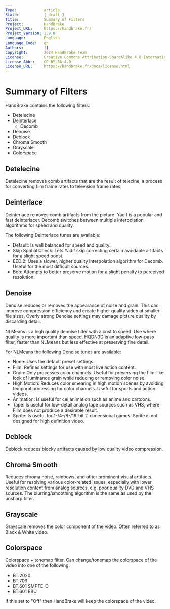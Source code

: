 ```yaml
---
Type:            article
State:           [ draft ]
Title:           Summary of Filters
Project:         HandBrake
Project_URL:     https://handbrake.fr/
Project_Version: 1.9.0
Language:        English
Language_Code:   en
Authors:         []
Copyright:       2024 HandBrake Team
License:         Creative Commons Attribution-ShareAlike 4.0 International
License_Abbr:    CC BY-SA 4.0
License_URL:     https://handbrake.fr/docs/license.html
---
```


Summary of Filters
=============================


HandBrake contains the following filters:

- Detelecine
- Deinterlace 
  - Decomb
- Denoise
- Deblock
- Chroma Smooth
- Grayscale
- Colorspace


Detelecine
----------

Detelecine removes comb artifacts that are the result of telecine, a process for converting film frame rates to television frame rates.


Deinterlace
-----------

Deinterlace removes comb artifacts from the picture. 
Yadif is a popular and fast deinterlacer. 
Decomb switches between multiple interpolation algorithms for speed and quality.

The following Deinterlace tunes are available:

- Default: Is well balanced for speed and quality.
- Skip Spatial Check: Lets Yadif skip correcting certain avoidable artifacts for a slight speed boost.
- EEDI2: Uses a slower, higher quality interpolation algorithm for Decomb. Useful for the most difficult sources.
- Bob: Attempts to better preserve motion for a slight penalty to perceived resolution.


Denoise
-------

Denoise reduces or removes the appearance of noise and grain. This can improve compression efficiency and create higher quality video at smaller file sizes. 
Overly strong Denoise settings may damage picture quality by discarding detail.

NLMeans is a high quality denoise filter with a cost to speed. Use where quality is more important than speed.
HQDN3D is an adaptive low-pass filter, faster than NLMeans but less effective at preserving fine detail.

For NLMeans the following Denoise tunes are available:

- None: Uses the default preset settings.
- Film: Refines settings for use with most live action content.
- Grain: Only processes color channels. Useful for preserving the film-like look of luminance grain while reducing or removing color noise.
- High Motion: Reduces color smearing in high motion scenes by avoiding temporal processing for color channels. Useful for sports and action videos.
- Animation: Is useful for cel animation such as anime and cartoons.
- Tape: Is useful for low-detail analog tape sources such as VHS, where Film does not produce a desirable result.
- Sprite: Is useful for 1-/4-/8-/16-bit 2-dimensional games. Sprite is not designed for high definition video.


Deblock
-------

Deblock reduces blocky artifacts caused by low quality video compression.


Chroma Smooth
-------------

Reduces chroma noise, rainbows, and other prominent visual artifacts. Useful for resolving various color-related issues, especially with lower resolution content from analog sources, e.g. poor quality DVD and VHS sources. The blurring/smoothing algorithm is the same as used by the unsharp filter.


Grayscale
---------

Grayscale removes the color component of the video. Often referred to as Black & White video.


Colorspace
----------

Colorspace + tonemap filter. Can change/tonemap the colorspace of the video into one of the following:

- BT.2020
- BT.709
- BT.601 SMPTE-C
- BT.601 EBU

If this set to "Off" then HandBrake will keep the colorspace of the video.

